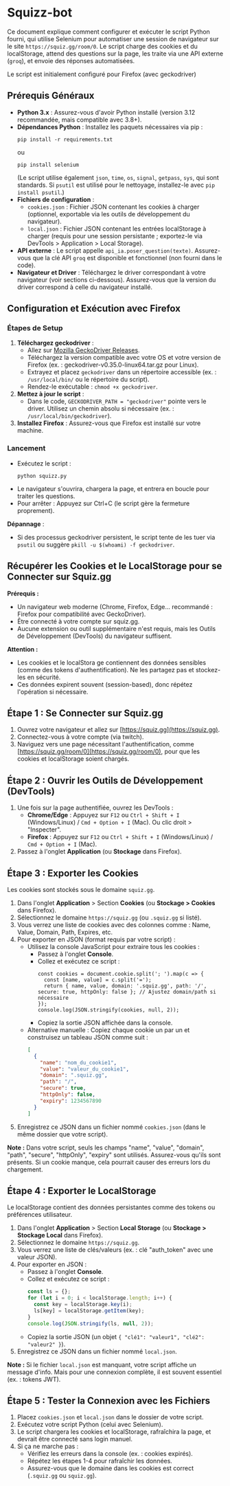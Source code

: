 # Squizz-bot

Ce document explique comment configurer et exécuter le script Python fourni, qui utilise Selenium pour automatiser une session de navigateur sur le site `https://squiz.gg/room/0`. Le script charge des cookies et du localStorage, attend des questions sur la page, les traite via une API externe (`groq`), et envoie des réponses automatisées.

Le script est initialement configuré pour Firefox (avec geckodriver)

## Prérequis Généraux

- **Python 3.x** : Assurez-vous d'avoir Python installé (version 3.12 recommandée, mais compatible avec 3.8+).
- **Dépendances Python** : Installez les paquets nécessaires via pip :
  ```
  pip install -r requirements.txt
  ```
  ou
  ```
  pip install selenium
  ```
  (Le script utilise également `json`, `time`, `os`, `signal`, `getpass`, `sys`, qui sont standards. Si `psutil` est utilisé pour le nettoyage, installez-le avec `pip install psutil`.)
- **Fichiers de configuration** :
   - `cookies.json` : Fichier JSON contenant les cookies à charger (optionnel, exportable via les outils de développement du navigateur).
   - `local.json` : Fichier JSON contenant les entrées localStorage à charger (requis pour une session persistante ; exportez-le via DevTools > Application > Local Storage).
- **API externe** : Le script appelle `api_ia.poser_question(texte)`. Assurez-vous que la clé API `groq` est disponible et fonctionnel (non fourni dans le code).
- **Navigateur et Driver** : Téléchargez le driver correspondant à votre navigateur (voir sections ci-dessous). Assurez-vous que la version du driver correspond à celle du navigateur installé.

## Configuration et Exécution avec Firefox

### Étapes de Setup
1. **Téléchargez geckodriver** :
   - Allez sur [Mozilla GeckoDriver Releases](https://github.com/mozilla/geckodriver/releases).
   - Téléchargez la version compatible avec votre OS et votre version de Firefox (ex. : geckodriver-v0.35.0-linux64.tar.gz pour Linux).
   - Extrayez et placez `geckodriver` dans un répertoire accessible (ex. : `/usr/local/bin/` ou le répertoire du script).
   - Rendez-le exécutable : `chmod +x geckodriver`.
2. **Mettez à jour le script** :
   - Dans le code, `GECKODRIVER_PATH = "geckodriver"` pointe vers le driver. Utilisez un chemin absolu si nécessaire (ex. : `/usr/local/bin/geckodriver`).
3. **Installez Firefox** : Assurez-vous que Firefox est installé sur votre machine.

### Lancement
- Exécutez le script :
  ```
  python squizz.py
  ```
- Le navigateur s'ouvrira, chargera la page, et entrera en boucle pour traiter les questions.
- Pour arrêter : Appuyez sur Ctrl+C (le script gère la fermeture proprement).

**Dépannage** :
- Si des processus geckodriver persistent, le script tente de les tuer via `psutil` ou suggère `pkill -u $(whoami) -f geckodriver`.

## Récupérer les Cookies et le LocalStorage pour se Connecter sur Squiz.gg

**Prérequis :**
- Un navigateur web moderne (Chrome, Firefox, Edge... recommandé : Firefox pour compatibilité avec GeckoDriver).
- Être connecté à votre compte sur squiz.gg.
- Aucune extension ou outil supplémentaire n'est requis, mais les Outils de Développement (DevTools) du navigateur suffisent.

**Attention :**
- Les cookies et le localStora  ge contiennent des données sensibles (comme des tokens d'authentification). Ne les partagez pas et stockez-les en sécurité.
- Ces données expirent souvent (session-based), donc répétez l'opération si nécessaire.

## Étape 1 : Se Connecter sur Squiz.gg
1. Ouvrez votre navigateur et allez sur [https://squiz.gg](https://squiz.gg).
2. Connectez-vous à votre compte (via twitch).
3. Naviguez vers une page nécessitant l'authentification, comme [https://squiz.gg/room/0](https://squiz.gg/room/0), pour que les cookies et localStorage soient chargés.

## Étape 2 : Ouvrir les Outils de Développement (DevTools)
1. Une fois sur la page authentifiée, ouvrez les DevTools :
    - **Chrome/Edge** : Appuyez sur `F12` ou `Ctrl + Shift + I` (Windows/Linux) / `Cmd + Option + I` (Mac). Ou clic droit > "Inspecter".
    - **Firefox** : Appuyez sur `F12` ou `Ctrl + Shift + I` (Windows/Linux) / `Cmd + Option + I` (Mac).
2. Passez à l'onglet **Application** (ou **Stockage** dans Firefox).

## Étape 3 : Exporter les Cookies
Les cookies sont stockés sous le domaine `squiz.gg`.

1. Dans l'onglet **Application** > Section **Cookies** (ou **Stockage > Cookies** dans Firefox).
2. Sélectionnez le domaine `https://squiz.gg` (ou `.squiz.gg` si listé).
3. Vous verrez une liste de cookies avec des colonnes comme : Name, Value, Domain, Path, Expires, etc.
4. Pour exporter en JSON (format requis par votre script) :
    - Utilisez la console JavaScript pour extraire tous les cookies :
        - Passez à l'onglet **Console**.
        - Collez et exécutez ce script :
          ```javascript:disable-run
          const cookies = document.cookie.split('; ').map(c => {
            const [name, value] = c.split('=');
            return { name, value, domain: '.squiz.gg', path: '/', secure: true, httpOnly: false }; // Ajustez domain/path si nécessaire
          });
          console.log(JSON.stringify(cookies, null, 2));
          ```
        - Copiez la sortie JSON affichée dans la console.
    - Alternative manuelle : Copiez chaque cookie un par un et construisez un tableau JSON comme suit :
      ```json
      [
        {
          "name": "nom_du_cookie1",
          "value": "valeur_du_cookie1",
          "domain": ".squiz.gg",
          "path": "/",
          "secure": true,
          "httpOnly": false,
          "expiry": 1234567890
        }
      ]
      ```
5. Enregistrez ce JSON dans un fichier nommé `cookies.json` (dans le même dossier que votre script).

**Note :** Dans votre script, seuls les champs "name", "value", "domain", "path", "secure", "httpOnly", "expiry" sont utilisés. Assurez-vous qu'ils sont présents. Si un cookie manque, cela pourrait causer des erreurs lors du chargement.

## Étape 4 : Exporter le LocalStorage
Le localStorage contient des données persistantes comme des tokens ou préférences utilisateur.

1. Dans l'onglet **Application** > Section **Local Storage** (ou **Stockage > Stockage Local** dans Firefox).
2. Sélectionnez le domaine `https://squiz.gg`.
3. Vous verrez une liste de clés/valeurs (ex. : clé "auth_token" avec une valeur JSON).
4. Pour exporter en JSON :
    - Passez à l'onglet **Console**.
    - Collez et exécutez ce script :
      ```javascript
      const ls = {};
      for (let i = 0; i < localStorage.length; i++) {
        const key = localStorage.key(i);
        ls[key] = localStorage.getItem(key);
      }
      console.log(JSON.stringify(ls, null, 2));
      ```
    - Copiez la sortie JSON (un objet `{ "clé1": "valeur1", "clé2": "valeur2" }`).
5. Enregistrez ce JSON dans un fichier nommé `local.json`.

**Note :** Si le fichier `local.json` est manquant, votre script affiche un message d'info. Mais pour une connexion complète, il est souvent essentiel (ex. : tokens JWT).

## Étape 5 : Tester la Connexion avec les Fichiers
1. Placez `cookies.json` et `local.json` dans le dossier de votre script.
2. Exécutez votre script Python (celui avec Selenium).
3. Le script chargera les cookies et localStorage, rafraîchira la page, et devrait être connecté sans login manuel.
4. Si ça ne marche pas :
    - Vérifiez les erreurs dans la console (ex. : cookies expirés).
    - Répétez les étapes 1-4 pour rafraîchir les données.
    - Assurez-vous que le domaine dans les cookies est correct (`.squiz.gg` ou `squiz.gg`).